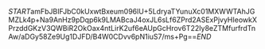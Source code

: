 $START$amFbJBIFJbC0kUxwtBxeum096lU+5LdryaTYunuXc01MXWWTAhJGMZLk4p+Na9AnHz9pDqp6k9LMABcaJ4oxJL6sLf6ZPrd2ASExPjvyHIeowkXPrzddGKzV3QWBiR2OkOax4ntLirK2uf6eAUpGcHrov6T22Iy8eZTMfurfrdTnAw/aDGy58Ze9Ug1DJFD/B4W0CDvv6pN1iuS7/ms+Pg==$END$